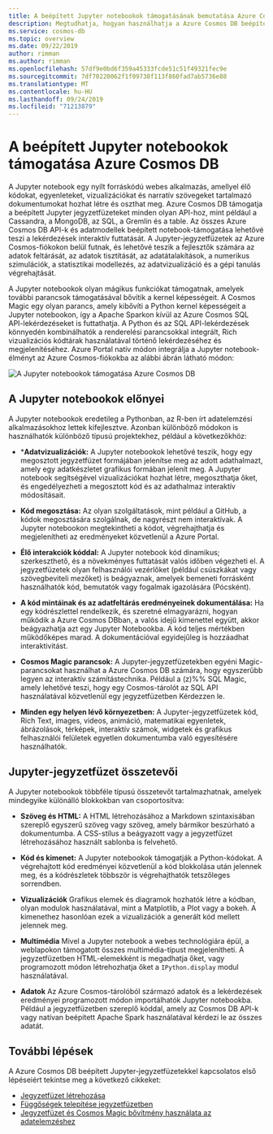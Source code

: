 ```yaml
---
title: A beépített Jupyter notebookok támogatásának bemutatása Azure Cosmos DB
description: Megtudhatja, hogyan használhatja a Azure Cosmos DB beépített Jupyter notebook-támogatását a lekérdezések interaktív futtatásához.
ms.service: cosmos-db
ms.topic: overview
ms.date: 09/22/2019
author: rimman
ms.author: rimman
ms.openlocfilehash: 57df9e0bd6f359a45333fcde51c51f49321fec9e
ms.sourcegitcommit: 7df70220062f1f09738f113f860fad7ab5736e88
ms.translationtype: MT
ms.contentlocale: hu-HU
ms.lasthandoff: 09/24/2019
ms.locfileid: "71213879"
---
```

# <a name="built-in-jupyter-notebooks-support-in-azure-cosmos-db"></a>A beépített Jupyter notebookok támogatása Azure Cosmos DB

A Jupyter notebook egy nyílt forráskódú webes alkalmazás, amellyel élő kódokat, egyenleteket, vizualizációkat és narratív szövegeket tartalmazó dokumentumokat hozhat létre és oszthat meg. Azure Cosmos DB támogatja a beépített Jupyter jegyzetfüzeteket minden olyan API-hoz, mint például a Cassandra, a MongoDB, az SQL, a Gremlin és a table. Az összes Azure Cosmos DB API-k és adatmodellek beépített notebook-támogatása lehetővé teszi a lekérdezések interaktív futtatását. A Jupyter-jegyzetfüzetek az Azure Cosmos-fiókokon belül futnak, és lehetővé teszik a fejlesztők számára az adatok feltárását, az adatok tisztítását, az adatátalakítások, a numerikus szimulációk, a statisztikai modellezés, az adatvizualizáció és a gépi tanulás végrehajtását.

A Jupyter notebookok olyan mágikus funkciókat támogatnak, amelyek további parancsok támogatásával bővítik a kernel képességeit. A Cosmos Magic egy olyan parancs, amely kibővíti a Python kernel képességeit a Jupyter notebookon, így a Apache Sparkon kívül az Azure Cosmos SQL API-lekérdezéseket is futtathatja. A Python és az SQL API-lekérdezések könnyedén kombinálhatók a renderelési parancsokkal integrált, Rich vizualizációs kódtárak használatával történő lekérdezéséhez és megjelenítéséhez.
Azure Portal natív módon integrálja a Jupyter notebook-élményt az Azure Cosmos-fiókokba az alábbi ábrán látható módon:

![A Jupyter notebookok támogatása Azure Cosmos DB](./media/cosmosdb-jupyter-notebooks/jupyter-notebooks-portal.png)

## <a name="benefits-of-jupyter-notebooks"></a>A Jupyter notebookok előnyei

A Jupyter notebookok eredetileg a Pythonban, az R-ben írt adatelemzési alkalmazásokhoz lettek kifejlesztve. Azonban különböző módokon is használhatók különböző típusú projektekhez, például a következőkhöz:

* ***Adatvizualizációk:** A Jupyter notebookok lehetővé teszik, hogy egy megosztott jegyzetfüzet formájában jelenítse meg az adott adathalmazt, amely egy adatkészletet grafikus formában jelenít meg. A Jupyter notebook segítségével vizualizációkat hozhat létre, megoszthatja őket, és engedélyezheti a megosztott kód és az adathalmaz interaktív módosításait.

* **Kód megosztása:** Az olyan szolgáltatások, mint például a GitHub, a kódok megosztására szolgálnak, de nagyrészt nem interaktívak. A Jupyter notebookon megtekintheti a kódot, végrehajthatja és megjelenítheti az eredményeket közvetlenül a Azure Portal.

* **Élő interakciók kóddal:** A Jupyter notebook kód dinamikus; szerkeszthető, és a növekményes futtatását valós időben végezheti el. A jegyzetfüzetek olyan felhasználói vezérlőket (például csúszkákat vagy szövegbeviteli mezőket) is beágyaznak, amelyek bemeneti forrásként használhatók kód, bemutatók vagy fogalmak igazolására (Pócsként).

* **A kód mintáinak és az adatfeltárás eredményeinek dokumentálása:** Ha egy kódrészlettel rendelkezik, és szeretné elmagyarázni, hogyan működik a Azure Cosmos DBban, a valós idejű kimenettel együtt, akkor beágyazhatja azt egy Jupyter Notebookba. A kód teljes mértékben működőképes marad. A dokumentációval egyidejűleg is hozzáadhat interaktivitást.

* **Cosmos Magic parancsok:** A Jupyter-jegyzetfüzetekben egyéni Magic-parancsokat használhat a Azure Cosmos DB számára, hogy egyszerűbb legyen az interaktív számítástechnika. Például a (z)%% SQL Magic, amely lehetővé teszi, hogy egy Cosmos-tárolót az SQL API használatával közvetlenül egy jegyzetfüzetben Kérdezzen le.

* **Minden egy helyen lévő környezetben:** A Jupyter-jegyzetfüzetek kód, Rich Text, images, videos, animáció, matematikai egyenletek, ábrázolások, térképek, interaktív számok, widgetek és grafikus felhasználói felületek egyetlen dokumentumba való egyesítésére használhatók.

## <a name="components-of-a-jupyter-notebook"></a>Jupyter-jegyzetfüzet összetevői

A Jupyter notebookok többféle típusú összetevőt tartalmazhatnak, amelyek mindegyike különálló blokkokban van csoportosítva:

* **Szöveg és HTML:** A HTML létrehozásához a Markdown szintaxisában szereplő egyszerű szöveg vagy szöveg, amely bármikor beszúrható a dokumentumba. A CSS-stílus a beágyazott vagy a jegyzetfüzet létrehozásához használt sablonba is felvehető.

* **Kód és kimenet:** A Jupyter notebookok támogatják a Python-kódokat. A végrehajtott kód eredményei közvetlenül a kód blokkolása után jelennek meg, és a kódrészletek többször is végrehajthatók tetszőleges sorrendben.

* **Vizualizációk** Grafikus elemek és diagramok hozhatók létre a kódban, olyan modulok használatával, mint a Matplotlib, a Plot vagy a bokeh. A kimenethez hasonlóan ezek a vizualizációk a generált kód mellett jelennek meg.

* **Multimédia** Mivel a Jupyter notebook a webes technológiára épül, a weblapokon támogatott összes multimédia-típust megjelenítheti. A jegyzetfüzetben HTML-elemekként is megadhatja őket, vagy programozott módon létrehozhatja őket a `IPython.display` modul használatával.

* **Adatok** Az Azure Cosmos-tárolóból származó adatok és a lekérdezések eredményei programozott módon importálhatók Jupyter notebookba. Például a jegyzetfüzetben szereplő kóddal, amely az Cosmos DB API-k vagy natívan beépített Apache Spark használatával kérdezi le az összes adatát.

## <a name="next-steps"></a>További lépések

A Azure Cosmos DB beépített Jupyter-jegyzetfüzetekkel kapcsolatos első lépéseiért tekintse meg a következő cikkeket:

* [Jegyzetfüzet létrehozása]()
* [Függőségek telepítése jegyzetfüzetben]()
* [Jegyzetfüzet és Cosmos Magic bővítmény használata az adatelemzéshez]()



